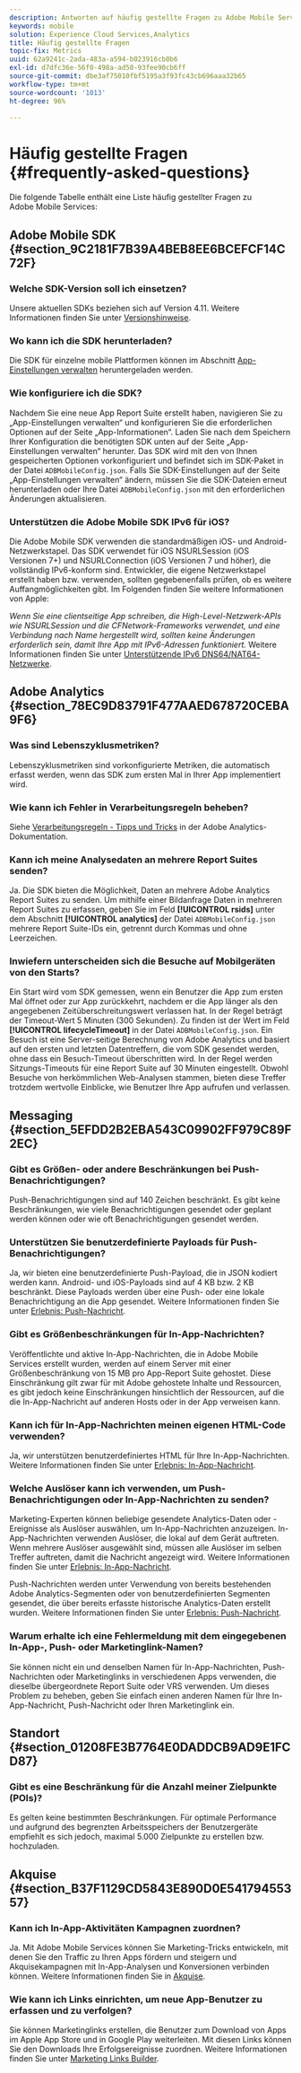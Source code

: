 ```yaml
---
description: Antworten auf häufig gestellte Fragen zu Adobe Mobile Services sowie allgemeine Funktionsbeschreibungen.
keywords: mobile
solution: Experience Cloud Services,Analytics
title: Häufig gestellte Fragen
topic-fix: Metrics
uuid: 62a9241c-2ada-483a-a594-b023916cb0b6
exl-id: d7dfc36e-56f0-498a-ad50-93fee90cb6ff
source-git-commit: dbe3af75010fbf5195a3f93fc43cb696aaa32b65
workflow-type: tm+mt
source-wordcount: '1013'
ht-degree: 96%

---
```


# Häufig gestellte Fragen {#frequently-asked-questions}

Die folgende Tabelle enthält eine Liste häufig gestellter Fragen zu Adobe Mobile Services:

## Adobe Mobile SDK {#section_9C2181F7B39A4BEB8EE6BCEFCF14C72F}

### Welche SDK-Version soll ich einsetzen?

Unsere aktuellen SDKs beziehen sich auf Version 4.11. Weitere Informationen finden Sie unter [Versionshinweise](https://experienceleague.adobe.com/docs/release-notes/experience-cloud/current.html?lang=de).

### Wo kann ich die SDK herunterladen?

Die SDK für einzelne mobile Plattformen können im Abschnitt [App-Einstellungen verwalten](/help/using/c-manage-app-settings/c-manage-app-settings.md) heruntergeladen werden.

### Wie konfiguriere ich die SDK?

Nachdem Sie eine neue App Report Suite erstellt haben, navigieren Sie zu „App-Einstellungen verwalten“ und konfigurieren Sie die erforderlichen Optionen auf der Seite „App-Informationen“. Laden Sie nach dem Speichern Ihrer Konfiguration die benötigten SDK unten auf der Seite „App-Einstellungen verwalten“ herunter. Das SDK wird mit den von Ihnen gespeicherten Optionen vorkonfiguriert und befindet sich im SDK-Paket in der Datei `ADBMobileConfig.json`. Falls Sie SDK-Einstellungen auf der Seite „App-Einstellungen verwalten“ ändern, müssen Sie die SDK-Dateien erneut herunterladen oder Ihre Datei `ADBMobileConfig.json` mit den erforderlichen Änderungen aktualisieren.

### Unterstützen die Adobe Mobile SDK IPv6 für iOS?

Die Adobe Mobile SDK verwenden die standardmäßigen iOS- und Android-Netzwerkstapel. Das SDK verwendet für iOS NSURLSession (iOS Versionen 7+) und NSURLConnection (iOS Versionen 7 und höher), die vollständig IPv6-konform sind. Entwickler, die eigene Netzwerkstapel erstellt haben bzw. verwenden, sollten gegebenenfalls prüfen, ob es weitere Auffangmöglichkeiten gibt. Im Folgenden finden Sie weitere Informationen von Apple:

*Wenn Sie eine clientseitige App schreiben, die High-Level-Netzwerk-APIs wie NSURLSession und die CFNetwork-Frameworks verwendet, und eine Verbindung nach Name hergestellt wird, sollten keine Änderungen erforderlich sein, damit Ihre App mit IPv6-Adressen funktioniert.* Weitere Informationen finden Sie unter [Unterstützende IPv6 DNS64/NAT64-Netzwerke](https://developer.apple.com/library/content/documentation/NetworkingInternetWeb/Conceptual/NetworkingOverview/UnderstandingandPreparingfortheIPv6Transition/UnderstandingandPreparingfortheIPv6Transition.html#__/apple_ref/doc/uid/TP40010220-CH213-SW1).

## Adobe Analytics {#section_78EC9D83791F477AAED678720CEBA9F6}

### Was sind Lebenszyklusmetriken?

Lebenszyklusmetriken sind vorkonfigurierte Metriken, die automatisch erfasst werden, wenn das SDK zum ersten Mal in Ihrer App implementiert wird.

### Wie kann ich Fehler in Verarbeitungsregeln beheben?

Siehe [Verarbeitungsregeln - Tipps und Tricks](https://experienceleague.adobe.com/docs/analytics/admin/admin-tools/processing-rules/processing-rules-tips.html) in der Adobe Analytics-Dokumentation.

### Kann ich meine Analysedaten an mehrere Report Suites senden?

Ja. Die SDK bieten die Möglichkeit, Daten an mehrere Adobe Analytics Report Suites zu senden. Um mithilfe einer Bildanfrage Daten in mehreren Report Suites zu erfassen, geben Sie im Feld **[!UICONTROL rsids]** unter dem Abschnitt **[!UICONTROL analytics]** der Datei `ADBMobileConfig.json` mehrere Report Suite-IDs ein, getrennt durch Kommas und ohne Leerzeichen.

### Inwiefern unterscheiden sich die Besuche auf Mobilgeräten von den Starts?

Ein Start wird vom SDK gemessen, wenn ein Benutzer die App zum ersten Mal öffnet oder zur App zurückkehrt, nachdem er die App länger als den angegebenen Zeitüberschreitungswert verlassen hat. In der Regel beträgt der Timeout-Wert 5 Minuten (300 Sekunden). Zu finden ist der Wert im Feld **[!UICONTROL lifecycleTimeout]** in der Datei `ADBMobileConfig.json`. Ein Besuch ist eine Server-seitige Berechnung von Adobe Analytics und basiert auf den ersten und letzten Datentreffern, die vom SDK gesendet werden, ohne dass ein Besuch-Timeout überschritten wird. In der Regel werden Sitzungs-Timeouts für eine Report Suite auf 30 Minuten eingestellt. Obwohl Besuche von herkömmlichen Web-Analysen stammen, bieten diese Treffer trotzdem wertvolle Einblicke, wie Benutzer Ihre App aufrufen und verlassen.

## Messaging {#section_5EFDD2B2EBA543C09902FF979C89F2EC}

### Gibt es Größen- oder andere Beschränkungen bei Push-Benachrichtigungen?

Push-Benachrichtigungen sind auf 140 Zeichen beschränkt. Es gibt keine Beschränkungen, wie viele Benachrichtigungen gesendet oder geplant werden können oder wie oft Benachrichtigungen gesendet werden.

### Unterstützen Sie benutzerdefinierte Payloads für Push-Benachrichtigungen?

Ja, wir bieten eine benutzerdefinierte Push-Payload, die in JSON kodiert werden kann. Android- und iOS-Payloads sind auf 4 KB bzw. 2 KB beschränkt. Diese Payloads werden über eine Push- oder eine lokale Benachrichtigung an die App gesendet. Weitere Informationen finden Sie unter [Erlebnis: Push-Nachricht](/help/using/in-app-messaging/t-create-push-message/c-experience-push-message.md).

### Gibt es Größenbeschränkungen für In-App-Nachrichten?

Veröffentlichte und aktive In-App-Nachrichten, die in Adobe Mobile Services erstellt wurden, werden auf einem Server mit einer Größenbeschränkung von 15 MB pro App-Report Suite gehostet. Diese Einschränkung gilt zwar für mit Adobe gehostete Inhalte und Ressourcen, es gibt jedoch keine Einschränkungen hinsichtlich der Ressourcen, auf die die In-App-Nachricht auf anderen Hosts oder in der App verweisen kann.

### Kann ich für In-App-Nachrichten meinen eigenen HTML-Code verwenden?

Ja, wir unterstützen benutzerdefiniertes HTML für Ihre In-App-Nachrichten. Weitere Informationen finden Sie unter [Erlebnis: In-App-Nachricht](/help/using/in-app-messaging/t-in-app-message/c-experience-in-app-message.md).

### Welche Auslöser kann ich verwenden, um Push-Benachrichtigungen oder In-App-Nachrichten zu senden?

Marketing-Experten können beliebige gesendete Analytics-Daten oder -Ereignisse als Auslöser auswählen, um In-App-Nachrichten anzuzeigen. In-App-Nachrichten verwenden Auslöser, die lokal auf dem Gerät auftreten. Wenn mehrere Auslöser ausgewählt sind, müssen alle Auslöser im selben Treffer auftreten, damit die Nachricht angezeigt wird. Weitere Informationen finden Sie unter [Erlebnis: In-App-Nachricht](/help/using/in-app-messaging/t-in-app-message/c-experience-in-app-message.md).

Push-Nachrichten werden unter Verwendung von bereits bestehenden Adobe Analytics-Segmenten oder von benutzerdefinierten Segmenten gesendet, die über bereits erfasste historische Analytics-Daten erstellt wurden. Weitere Informationen finden Sie unter [Erlebnis: Push-Nachricht](/help/using/in-app-messaging/t-create-push-message/c-experience-push-message.md).

### Warum erhalte ich eine Fehlermeldung mit dem eingegebenen In-App-, Push- oder Marketinglink-Namen?

Sie können nicht ein und denselben Namen für In-App-Nachrichten, Push-Nachrichten oder Marketinglinks in verschiedenen Apps verwenden, die dieselbe übergeordnete Report Suite oder VRS verwenden. Um dieses Problem zu beheben, geben Sie einfach einen anderen Namen für Ihre In-App-Nachricht, Push-Nachricht oder Ihren Marketinglink ein.

## Standort {#section_01208FE3B7764E0DADDCB9AD9E1FCD87}

### Gibt es eine Beschränkung für die Anzahl meiner Zielpunkte (POIs)?

Es gelten keine bestimmten Beschränkungen. Für optimale Performance und aufgrund des begrenzten Arbeitsspeichers der Benutzergeräte empfiehlt es sich jedoch, maximal 5.000 Zielpunkte zu erstellen bzw. hochzuladen.

## Akquise {#section_B37F1129CD5843E890D0E54179455357}

### Kann ich In-App-Aktivitäten Kampagnen zuordnen?

Ja. Mit Adobe Mobile Services können Sie Marketing-Tricks entwickeln, mit denen Sie den Traffic zu Ihren Apps fördern und steigern und Akquisekampagnen mit In-App-Analysen und Konversionen verbinden können. Weitere Informationen finden Sie in [Akquise](/help/using/acquisition-main/acquisition-main.md).

### Wie kann ich Links einrichten, um neue App-Benutzer zu erfassen und zu verfolgen?

Sie können Marketinglinks erstellen, die Benutzer zum Download von Apps im Apple App Store und in Google Play weiterleiten. Mit diesen Links können Sie den Downloads Ihre Erfolgsereignisse zuordnen. Weitere Informationen finden Sie unter [Marketing Links Builder](/help/using/acquisition-main/c-marketing-links-builder/c-marketing-links-builder.md).

